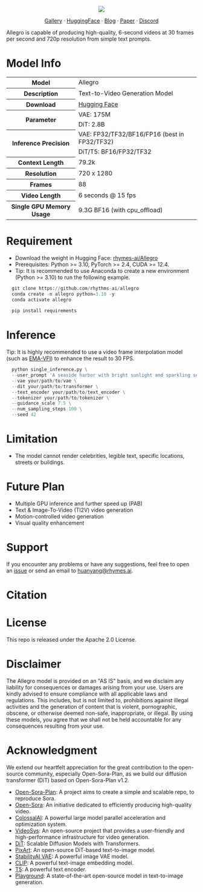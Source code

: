 <p align="center">
<img src="https://github.com/rhymes-ai/Allegro/blob/main/allegro/assets/banner_white.gif"/>
</p>

<p align="center">
 <a href="https://rhymes.ai/" target="_blank"> Gallery</a> · <a href="https://huggingface.co/rhymes-ai/Allegro" target="_blank">HuggingFace</a> · <a href="https://www.rhymes.ai/blog-details/" target="_blank">Blog</a> · <a href="https://arxiv.org/pdf/2410.05993" target="_blank">Paper</a> · <a href="https://discord" target="_blank">Discord</a> 
</p> 
Allegro is capable of producing high-quality, 6-second videos at 30 frames per second and 720p resolution from simple text prompts.

# Model Info
<table>
  <tr>
    <th>Model</th>
    <td>Allegro</td>
  </tr>
  <tr>
    <th>Description</th>
    <td>Text-to-Video Generation Model</td>
  </tr>
 <tr>
    <th>Download</th>
    <td><a href="https://huggingface.co/rhymes-ai/Allegro">Hugging Face</a></td>
</tr>
  <tr>
    <th rowspan="2">Parameter</th>
    <td>VAE: 175M</td>
  </tr>
  <tr>
    <td>DiT: 2.8B</td>
  </tr>
  <tr>
    <th rowspan="2">Inference Precision</th>
    <td>VAE: FP32/TF32/BF16/FP16 (best in FP32/TF32)</td>
  </tr>
  <tr>
    <td>DiT/T5: BF16/FP32/TF32</td>
  </tr>
  <tr>
    <th>Context Length</th>
    <td>79.2k</td>
  </tr>
  <tr>
    <th>Resolution</th>
    <td>720 x 1280</td>
  </tr>
  <tr>
    <th>Frames</th>
    <td>88</td>
  </tr>
  <tr>
    <th>Video Length</th>
    <td>6 seconds @ 15 fps</td>
  </tr>
  <tr>
    <th>Single GPU Memory Usage</th>
    <td>9.3G BF16 (with cpu_offload)</td>
  </tr>
</table>

# Requirement
- Download the weight in Hugging Face: [rhymes-ai/Allegro ](https://huggingface.co/rhymes-ai/Allegro)
- Prerequisites: Python >= 3.10, PyTorch >= 2.4, CUDA >= 12.4.
- Tip: It is recommended to use Anaconda to create a new environment (Python >= 3.10) to run the following example.
```python 
  git clone https://github.com/rhythms-ai/allegro
  conda create -n allegro python=3.10 -y
  conda activate allegro
  
  pip install requirements
```

# Inference
Tip: It is highly recommended to use a video frame interpolation model (such as [EMA-VFI](https://github.com/mcg-nju/ema-vfi)) to enhance the result to 30 FPS.
```python
  python single_inference.py \
  --user_prompt 'A seaside harbor with bright sunlight and sparkling seawater, with many boats in the water. From an aerial view, the boats vary in size and color, some moving and some stationary. Fishing boats in the water suggest that this location might be a popular spot for docking fishing boats.' \
  --vae your/path/to/vae \
  --dit your/path/to/transformer \
  --text_encoder your/path/to/text_encoder \
  --tokenizer your/path/to/tokenizer \
  --guidance_scale 7.5 \
  --num_sampling_steps 100 \
  --seed 42
```
# Limitation
- The model cannot render celebrities, legible text, specific locations, streets or buildings.

# Future Plan
- Multiple GPU inference and further speed up (PAB)
- Text & Image-To-Video (TI2V) video generation
- Motion-controlled video generation
- Visual quality enhancement

# Support
If you encounter any problems or have any suggestions, feel free to open an [issue](https://github.com/rhymes-ai/Allegro/issue) or send an email to huanyang@rhymes.ai. 

# Citation

# License
This repo is released under the Apache 2.0 License.

# Disclaimer

The Allegro model is provided on an "AS IS" basis, and we disclaim any liability for consequences or damages arising from your use. Users are kindly advised to ensure compliance with all applicable laws and regulations. This includes, but is not limited to, prohibitions against illegal activities and the generation of content that is violent, pornographic, obscene, or otherwise deemed non-safe, inappropriate, or illegal. By using these models, you agree that we shall not be held accountable for any consequences resulting from your use.

# Acknowledgment
We extend our heartfelt appreciation for the great contribution to the open-source community, especially Open-Sora-Plan, as we build our diffusion transformer (DiT) based on Open-Sora-Plan v1.2.
- [Open-Sora-Plan](https://github.com/PKU-YuanGroup/Open-Sora-Plan): A project aims to create a simple and scalable repo, to reproduce Sora.
- [Open-Sora](https://github.com/hpcaitech/Open-Sora): An initiative dedicated to efficiently producing high-quality video.
- [ColossalAI](https://github.com/hpcaitech/ColossalAI): A powerful large model parallel acceleration and optimization system.
- [VideoSys](https://github.com/NUS-HPC-AI-Lab/VideoSys): An open-source project that provides a user-friendly and high-performance infrastructure for video generation. 
- [DiT](https://github.com/facebookresearch/DiT): Scalable Diffusion Models with Transformers.
- [PixArt](https://github.com/PixArt-alpha/PixArt-alpha): An open-source DiT-based text-to-image model.
- [StabilityAI VAE](https://huggingface.co/stabilityai/sd-vae-ft-mse-original): A powerful image VAE model.
- [CLIP](https://github.com/openai/CLIP): A powerful text-image embedding model.
- [T5](https://github.com/google-research/text-to-text-transfer-transformer): A powerful text encoder.
- [Playground](https://playground.com/blog/playground-v2-5): A state-of-the-art open-source model in text-to-image generation.
